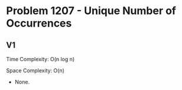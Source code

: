# Problem 1207 - Unique Number of Occurrences

## V1

Time Complexity: O(n log n)

Space Complexity: O(n)

- None.
